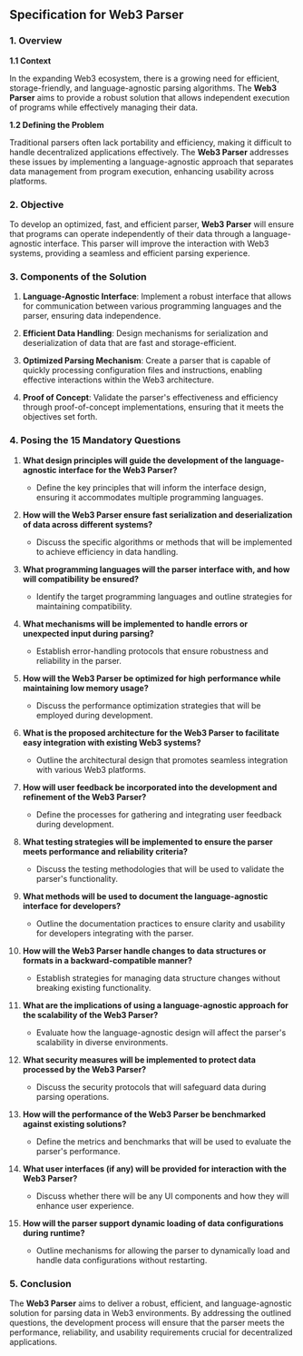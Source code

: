 

## **Specification for Web3 Parser**

### **1. Overview**

**1.1 Context**

In the expanding Web3 ecosystem, there is a growing need for efficient, storage-friendly, and language-agnostic parsing algorithms. The **Web3 Parser** aims to provide a robust solution that allows independent execution of programs while effectively managing their data.

**1.2 Defining the Problem**

Traditional parsers often lack portability and efficiency, making it difficult to handle decentralized applications effectively. The **Web3 Parser** addresses these issues by implementing a language-agnostic approach that separates data management from program execution, enhancing usability across platforms.

### **2. Objective**

To develop an optimized, fast, and efficient parser, **Web3 Parser** will ensure that programs can operate independently of their data through a language-agnostic interface. This parser will improve the interaction with Web3 systems, providing a seamless and efficient parsing experience.

### **3. Components of the Solution**

1. **Language-Agnostic Interface**: Implement a robust interface that allows for communication between various programming languages and the parser, ensuring data independence.

2. **Efficient Data Handling**: Design mechanisms for serialization and deserialization of data that are fast and storage-efficient.

3. **Optimized Parsing Mechanism**: Create a parser that is capable of quickly processing configuration files and instructions, enabling effective interactions within the Web3 architecture.

4. **Proof of Concept**: Validate the parser's effectiveness and efficiency through proof-of-concept implementations, ensuring that it meets the objectives set forth.

### **4. Posing the 15 Mandatory Questions**

1. **What design principles will guide the development of the language-agnostic interface for the Web3 Parser?**
   
   - Define the key principles that will inform the interface design, ensuring it accommodates multiple programming languages.

2. **How will the Web3 Parser ensure fast serialization and deserialization of data across different systems?**
   
   - Discuss the specific algorithms or methods that will be implemented to achieve efficiency in data handling.

3. **What programming languages will the parser interface with, and how will compatibility be ensured?**
   
   - Identify the target programming languages and outline strategies for maintaining compatibility.

4. **What mechanisms will be implemented to handle errors or unexpected input during parsing?**
   
   - Establish error-handling protocols that ensure robustness and reliability in the parser.

5. **How will the Web3 Parser be optimized for high performance while maintaining low memory usage?**
   
   - Discuss the performance optimization strategies that will be employed during development.

6. **What is the proposed architecture for the Web3 Parser to facilitate easy integration with existing Web3 systems?**
   
   - Outline the architectural design that promotes seamless integration with various Web3 platforms.

7. **How will user feedback be incorporated into the development and refinement of the Web3 Parser?**
   
   - Define the processes for gathering and integrating user feedback during development.

8. **What testing strategies will be implemented to ensure the parser meets performance and reliability criteria?**
   
   - Discuss the testing methodologies that will be used to validate the parser's functionality.

9. **What methods will be used to document the language-agnostic interface for developers?**
   
   - Outline the documentation practices to ensure clarity and usability for developers integrating with the parser.

10. **How will the Web3 Parser handle changes to data structures or formats in a backward-compatible manner?**
    
    - Establish strategies for managing data structure changes without breaking existing functionality.

11. **What are the implications of using a language-agnostic approach for the scalability of the Web3 Parser?**
    
    - Evaluate how the language-agnostic design will affect the parser's scalability in diverse environments.

12. **What security measures will be implemented to protect data processed by the Web3 Parser?**
    
    - Discuss the security protocols that will safeguard data during parsing operations.

13. **How will the performance of the Web3 Parser be benchmarked against existing solutions?**
    
    - Define the metrics and benchmarks that will be used to evaluate the parser's performance.

14. **What user interfaces (if any) will be provided for interaction with the Web3 Parser?**
    
    - Discuss whether there will be any UI components and how they will enhance user experience.

15. **How will the parser support dynamic loading of data configurations during runtime?**
    
    - Outline mechanisms for allowing the parser to dynamically load and handle data configurations without restarting.

### **5. Conclusion**

The **Web3 Parser** aims to deliver a robust, efficient, and language-agnostic solution for parsing data in Web3 environments. By addressing the outlined questions, the development process will ensure that the parser meets the performance, reliability, and usability requirements crucial for decentralized applications.


